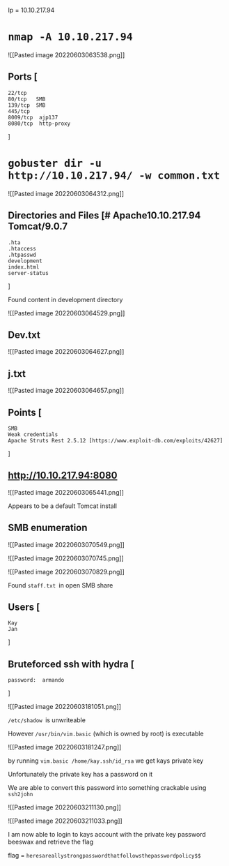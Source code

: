 Ip = 10.10.217.94






# `nmap -A 10.10.217.94`

![[Pasted image 20220603063538.png]]

## Ports [
	22/tcp
	80/tcp   SMB
	139/tcp  SMB
	445/tcp
	8009/tcp  ajp137
	8080/tcp  http-proxy
	
]


# `gobuster dir -u http://10.10.217.94/ -w common.txt`


![[Pasted image 20220603064312.png]] 

## Directories and Files [# Apache10.10.217.94 Tomcat/9.0.7
	.hta
	.htaccess
	.htpasswd
	development
	index.html
	server-status

]


Found content in development directory

![[Pasted image 20220603064529.png]]



## Dev.txt
![[Pasted image 20220603064627.png]]

## j.txt

![[Pasted image 20220603064657.png]]



## Points [
	SMB 
	Weak credentials
	Apache Struts Rest 2.5.12 [https://www.exploit-db.com/exploits/42627] 
	

]



## http://10.10.217.94:8080 

![[Pasted image 20220603065441.png]]

Appears to be a default Tomcat install 






## SMB enumeration

![[Pasted image 20220603070549.png]]

![[Pasted image 20220603070745.png]]

![[Pasted image 20220603070829.png]]


Found `staff.txt `in open SMB share


## Users [
	Kay
	Jan
	
]


## Bruteforced ssh with hydra [
	password:  armando
	
]



![[Pasted image 20220603181051.png]]

`/etc/shadow `is unwriteable

However `/usr/bin/vim.basic` (which is owned by root) is executable

![[Pasted image 20220603181247.png]]

by running `vim.basic /home/kay.ssh/id_rsa` we get kays private key


Unfortunately the private key has a password on it


We are able to convert this password into something crackable using `ssh2john`


![[Pasted image 20220603211130.png]]


![[Pasted image 20220603211033.png]]



I am now able to login to kays account with the private key password beeswax and retrieve the flag



flag = `heresareallystrongpasswordthatfollowsthepasswordpolicy$$
`